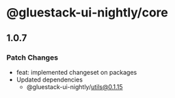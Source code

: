 # @gluestack-ui-nightly/core

## 1.0.7

### Patch Changes

- feat: implemented changeset on packages
- Updated dependencies
  - @gluestack-ui-nightly/utils@0.1.15
